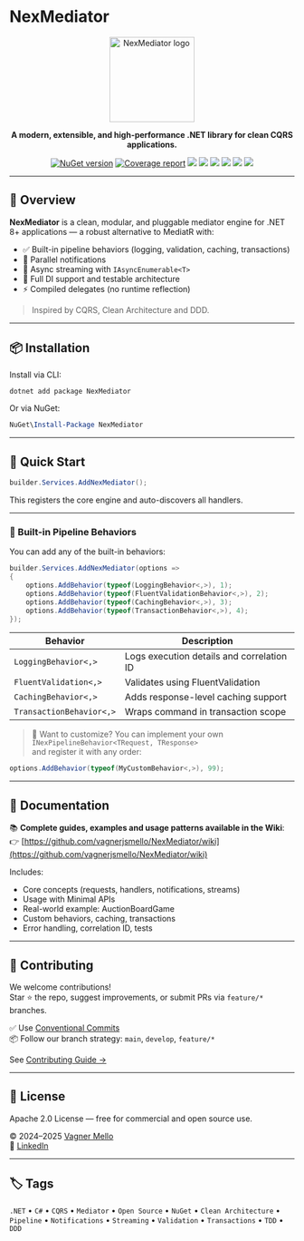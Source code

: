# NexMediator

<p align="center">
  <img src="https://raw.githubusercontent.com/wiki/vagnerjsmello/NexMediator/assets/logo-nexmediator.png" alt="NexMediator logo" width="150" />
</p>

<p align="center"><strong>A modern, extensible, and high-performance .NET library for clean CQRS applications.</strong></p>

<p align="center">
  <a href="https://www.nuget.org/packages/NexMediator"><img src="https://img.shields.io/nuget/v/NexMediator?style=flat-square" alt="NuGet version" /></a>
  <a href="https://vagnerjsmello.github.io/NexMediator/"><img src="https://img.shields.io/endpoint?url=https://vagnerjsmello.github.io/NexMediator/badge-summary.json&style=flat-square" alt="Coverage report" /></a>
  <img src="https://img.shields.io/badge/.NET-8.0-blueviolet?style=flat-square" />
  <img src="https://img.shields.io/badge/C%23-12.0-brightgreen?style=flat-square" />
  <img src="https://img.shields.io/badge/Pattern-CQRS-blue?style=flat-square" />
  <img src="https://img.shields.io/badge/Architecture-DDD-purple?style=flat-square" />
  <img src="https://img.shields.io/badge/Tested%20with-TDD-success?style=flat-square" />
  <img src="https://img.shields.io/badge/License-Apache%202.0-blue.svg?style=flat-square" />
</p>

---

## 📘 Overview

**NexMediator** is a clean, modular, and pluggable mediator engine for .NET 8+ applications — a robust alternative to MediatR with:


- ✅ Built-in pipeline behaviors (logging, validation, caching, transactions)
- 📣 Parallel notifications
- 📡 Async streaming with `IAsyncEnumerable<T>`
- 🧩 Full DI support and testable architecture
- ⚡ Compiled delegates (no runtime reflection)

> Inspired by CQRS, Clean Architecture and DDD.

---

## 📦 Installation

Install via CLI:

```bash
dotnet add package NexMediator
```

Or via NuGet:

```powershell
NuGet\Install-Package NexMediator
```

---

## 🚀 Quick Start

```csharp
builder.Services.AddNexMediator();
```

This registers the core engine and auto-discovers all handlers.

---

### 🧱 Built-in Pipeline Behaviors

You can add any of the built-in behaviors:

```csharp
builder.Services.AddNexMediator(options =>
{
    options.AddBehavior(typeof(LoggingBehavior<,>), 1);
    options.AddBehavior(typeof(FluentValidationBehavior<,>), 2);
    options.AddBehavior(typeof(CachingBehavior<,>), 3);
    options.AddBehavior(typeof(TransactionBehavior<,>), 4);
});
```

| Behavior                | Description                               |
|-------------------------|-------------------------------------------|
| `LoggingBehavior<,>`    | Logs execution details and correlation ID |
| `FluentValidation<,>`   | Validates using FluentValidation          |
| `CachingBehavior<,>`    | Adds response-level caching support       |
| `TransactionBehavior<,>`| Wraps command in transaction scope        |

> 🧩 Want to customize? You can implement your own `INexPipelineBehavior<TRequest, TResponse>`  
> and register it with any order:

```csharp
options.AddBehavior(typeof(MyCustomBehavior<,>), 99);
```

---

## 📖 Documentation

📚 **Complete guides, examples and usage patterns available in the Wiki**:  
👉 [https://github.com/vagnerjsmello/NexMediator/wiki](https://github.com/vagnerjsmello/NexMediator/wiki)

Includes:

- Core concepts (requests, handlers, notifications, streams)
- Usage with Minimal APIs
- Real-world example: AuctionBoardGame
- Custom behaviors, caching, transactions
- Error handling, correlation ID, tests

---

## 🤝 Contributing

We welcome contributions!  
Star ⭐ the repo, suggest improvements, or submit PRs via `feature/*` branches.

✅ Use [Conventional Commits](https://www.conventionalcommits.org)  
📦 Follow our branch strategy: `main`, `develop`, `feature/*`

See [Contributing Guide →](https://github.com/vagnerjsmello/NexMediator/wiki/08-Contributing)

---

## 📄 License

Apache 2.0 License — free for commercial and open source use.

© 2024–2025 [Vagner Mello](https://github.com/vagnerjsmello)  
🔗 [LinkedIn](https://www.linkedin.com/in/vagnerjsmello)

---

## 🏷 Tags

`.NET` • `C#` • `CQRS` • `Mediator` • `Open Source` • `NuGet` • `Clean Architecture` • `Pipeline` • `Notifications` • `Streaming` • `Validation` • `Transactions` • `TDD` • `DDD`

